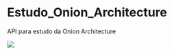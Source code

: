 # Estudo_Onion_Architecture
API para estudo da Onion Architecture

<img src="https://github.com/henriquehrf/Estudo_Onion_Architecture/actions/workflows/dotnet.yml/badge.svg"/>
